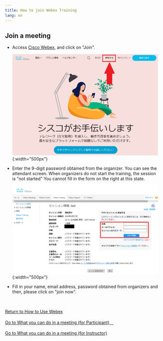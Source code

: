 ```yaml
---
title: How to join Webex Training
lang: en
---
```


## Join a meeting
* Access <a href="https://www.webex.com/" target="_blank">Cisco Webex</a>, and click on "Join".

	 ![Webex TOP画面](img/webex_toppage.png){:width="500px"}

* Enter the 9-digit password obtained from the organizer. You can see the attendant screen. When organizers do not start the training, the session is "not started" You cannot fill in the form on the right at this state.

	 ![Webex Training参加画面](img/webex_training_participate.png){:width="500px"}

* Fill in your name, email address, password obtained from organizers and then, please click on "join now".

<br>
<br>
<a href="index" target="_blank">Return to How to Use Webex</a>
<br>
<br>
<a href="meeting_participant" target="_blank">Go to What you can do in a meeting (for Participant)　</a>
<br>
<br>
<a href="meeting_owner" target="_blank">Go to What you can do in a meeting (for Instructor)</a>
